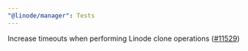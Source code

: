 ```yaml
---
"@linode/manager": Tests
---
```


Increase timeouts when performing Linode clone operations ([#11529](https://github.com/linode/manager/pull/11529))
